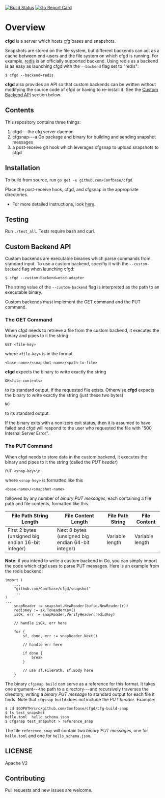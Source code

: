 [![Build Status](https://travis-ci.org/Confbase/cfgd.svg?branch=master)](https://travis-ci.org/Confbase/cfgd) [![Go Report Card](https://goreportcard.com/badge/github.com/Confbase/cfgd)](https://goreportcard.com/report/github.com/Confbase/cfgd)

# Overview

**cfgd** is a server which hosts [cfg](https://github.com/Confbase/cfg) bases
and snapshots.

Snapshots are stored on the file system, but different backends can act as a
cache between end-users and the file system on which cfgd is running. For
example, [redis](https://redis.io) is an officially supported backend. Using
redis as a backend is as easy as launching cfgd with the `--backend` flag set to
"redis":

```
$ cfgd --backend=redis
```

**cfgd** also provides an API so that custom backends can be written without
modifying the source code of cfgd or having to re-install it. See the
[Custom Backend API](#custom-backend-api) section below.

## Contents

This repository contains three things:

1. cfgd---the cfg server daemon
2. cfgsnap---a Go package and binary for building and sending snapshot messages
4. a post-receive git hook which leverages cfgsnap to upload snapshots to cfgd

## Installation

To build from source, run `go get -u github.com/Confbase/cfgd`.

Place the post-receive hook, cfgd, and cfgsnap in the appropriate directories.
- For more detailed instructions, look [here](detailed_installation_guide.md). 

## Testing

Run `./test_all`. Tests require bash and curl.

## Custom Backend API

Custom backends are executable binaries which parse commands from standard
input. To use a custom backend, specifiy it with the `--custom-backend` flag
when launching cfgd:

```
$ cfgd --custom-backend=etcd-adapter
```

The string value of the `--custom-backend` flag is interpreted as the path to an
executable binary.

Custom backends must implement the GET command and the PUT command.

### The GET Command

When cfgd needs to retrieve a file from the custom backend, it executes the
binary and pipes to it the string

```
GET <file-key>
```

where `<file-key>` is in the format

```
<base-name>/<snapshot-name>/<path-to-file>
```

**cfgd** expects the binary to write exactly the string

```
OK<file-contents>
```

to its standard output, if the requested file exists. Otherwise **cfgd** expects
the binary to write exactly the string (just these two bytes)

```
NO
```

to its standard output.

If the binary exits with a non-zero exit status, then it is assumed to have
failed and cfgd will respond to the user who requested the file with
"500 Internal Server Error".

### The PUT Command

When cfgd needs to store data in the custom backend, it executes the binary and
pipes to it the string (called the *PUT header*)

```
PUT <snap-key>\n
```

where `<snap-key>` is formatted like this

```
<base-name>/<snapshot-name>
```

followed by any number of *binary PUT messages*, each containing a file path and
file contents, formatted like this

| File Path String Length                                | File Content Length                            | File Path String       | File Content    |
|----------------------------------------------------|---------------------------------------------------|-----------------|-----------------|
| First 2 bytes (unsigned big endian 16-bit integer) | Next 8 bytes (unsigned big endian 64-bit integer) | Variable length | Variable length |

**Note:** if you intend to write a custom backend in Go, you can simply
import the code which cfgd uses to parse PUT messages. Here is an example
from the redis backend:

```
import (
	...
	"github.com/Confbase/cfgd/snapshot"
	...
)
...
	snapReader := snapshot.NewReader(bufio.NewReader(r))
	redisKey := sk.ToHeaderKey()
	isOk, err := snapReader.VerifyHeader(redisKey)

	// handle isOk, err here

	for {
		sf, done, err := snapReader.Next()

		// handle err here

		if done {
			break
		}

		// use sf.FilePath, sf.Body here
	}
```

The binary `cfgsnap build` can serve as a reference for this format. It takes one
argument---the path to a directory---and recursively traverses the directory,
writing a *binary PUT message* to standard output for each file it finds. Note
that `cfgsnap build` does not include the *PUT header*. Example:

```
$ cd $GOPATH/src/github.com/Confbase/cfgd/cfg-build-snap
$ ls test_snapshot
hello.toml  hello_schema.json
$ cfgsnap test_snapshot > reference_snap
```

The file `reference_snap` will contain two *binary PUT messages*, one for
`hello.toml` and one for `hello_schema.json`.

## LICENSE

Apache V2

## Contributing

Pull requests and new issues are welcome.
